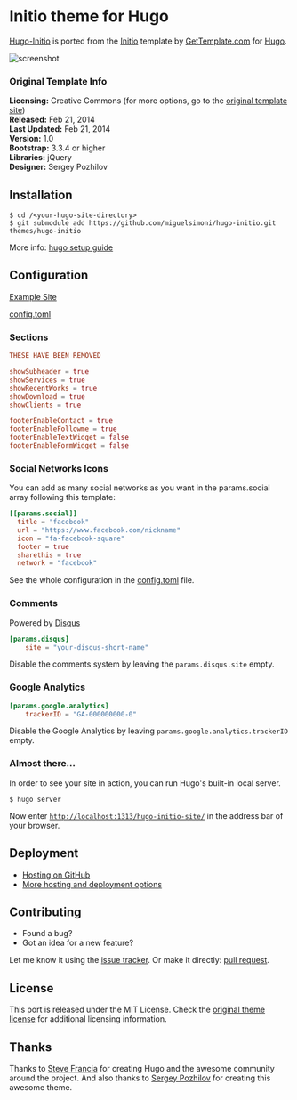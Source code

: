 # Initio theme for Hugo

[Hugo-Initio](https://miguelsimoni.github.io/hugo-initio-site/) is ported from the [Initio](http://www.gettemplate.com/info/initio/) template by [GetTemplate.com](http://www.gettemplate.com/) for [Hugo](https://gohugo.io/).

![screenshot](https://raw.githubusercontent.com/miguelsimoni/hugo-initio/master/images/tn.png)

### Original Template Info

**Licensing:** Creative Commons (for more options, go to the [original template site](http://www.gettemplate.com/info/initio/))  
**Released:** Feb 21, 2014  
**Last Updated:** Feb 21, 2014  
**Version:** 1.0  
**Bootstrap:** 3.3.4 or higher  
**Libraries:** jQuery  
**Designer:** Sergey Pozhilov  

## Installation

```
$ cd /<your-hugo-site-directory>
$ git submodule add https://github.com/miguelsimoni/hugo-initio.git themes/hugo-initio
```

More info: [hugo setup guide](https://gohugo.io/overview/installing/)

## Configuration

[Example Site](https://github.com/miguelsimoni/hugo-initio/tree/master/exampleSite)

[config.toml](https://github.com/miguelsimoni/hugo-initio/tree/master/exampleSite/config.toml)

### Sections


```toml
THESE HAVE BEEN REMOVED

showSubheader = true
showServices = true
showRecentWorks = true
showDownload = true
showClients = true

footerEnableContact = true
footerEnableFollowme = true
footerEnableTextWidget = false
footerEnableFormWidget = false
```
### Social Networks Icons

You can add as many social networks as you want in the params.social array following this template:

```toml
[[params.social]]
  title = "facebook"
  url = "https://www.facebook.com/nickname"
  icon = "fa-facebook-square"
  footer = true
  sharethis = true
  network = "facebook"
```

See the whole configuration in the [config.toml](https://github.com/miguelsimoni/hugo-initio/tree/master/exampleSite/config.toml) file.

### Comments

Powered by [Disqus](https://disqus.com)

```toml
[params.disqus]
    site = "your-disqus-short-name"
```

Disable the comments system by leaving the `params.disqus.site` empty.

### Google Analytics

```toml
[params.google.analytics]
    trackerID = "GA-000000000-0"
```

Disable the Google Analytics by leaving `params.google.analytics.trackerID` empty.

### Almost there...

In order to see your site in action, you can run Hugo's built-in local server.

```
$ hugo server
```

Now enter [`http://localhost:1313/hugo-initio-site/`](http://localhost:1313/hugo-initio-site/) in the address bar of your browser.

## Deployment

- [Hosting on GitHub](https://gohugo.io/hosting-and-deployment/hosting-on-github/)
- [More hosting and deployment options](https://gohugo.io/hosting-and-deployment/)

## Contributing

- Found a bug?
- Got an idea for a new feature?

Let me know it using the [issue tracker](https://github.com/miguelsimoni/hugo-initio/issues).
Or make it directly: [pull request](https://github.com/miguelsimoni/hugo-initio/pulls).

## License

This port is released under the MIT License. Check the [original theme license](http://www.gettemplate.com/info/initio/) for additional licensing information.

## Thanks

Thanks to [Steve Francia](https://github.com/spf13) for creating Hugo and the awesome community around the project. And also thanks to [Sergey Pozhilov](http://www.gettemplate.com/) for creating this awesome theme.
